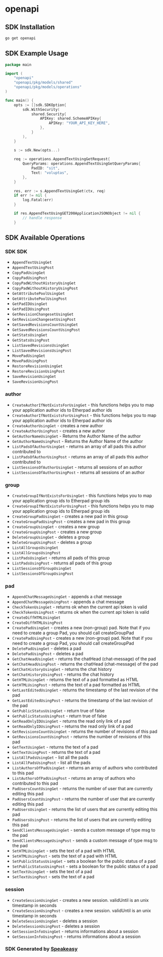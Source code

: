 # openapi

<!-- Start SDK Installation -->
## SDK Installation

```bash
go get openapi
```
<!-- End SDK Installation -->

## SDK Example Usage
<!-- Start SDK Example Usage -->
```go
package main

import (
    "openapi"
    "openapi/pkg/models/shared"
    "openapi/pkg/models/operations"
)

func main() {
    opts := []sdk.SDKOption{
        sdk.WithSecurity(
            shared.Security{
                APIKey: shared.SchemeAPIKey{
                    APIKey: "YOUR_API_KEY_HERE",
                },
            }
        ),
    }

    s := sdk.New(opts...)
    
    req := operations.AppendTextUsingGetRequest{
        QueryParams: operations.AppendTextUsingGetQueryParams{
            PadID: "sit",
            Text: "voluptas",
        },
    }
    
    res, err := s.AppendTextUsingGet(ctx, req)
    if err != nil {
        log.Fatal(err)
    }

    if res.AppendTextUsingGET200ApplicationJSONObject != nil {
        // handle response
    }
```
<!-- End SDK Example Usage -->

<!-- Start SDK Available Operations -->
## SDK Available Operations

### SDK SDK

* `AppendTextUsingGet`
* `AppendTextUsingPost`
* `CopyPadUsingGet`
* `CopyPadUsingPost`
* `CopyPadWithoutHistoryUsingGet`
* `CopyPadWithoutHistoryUsingPost`
* `GetAttributePoolUsingGet`
* `GetAttributePoolUsingPost`
* `GetPadIDUsingGet`
* `GetPadIDUsingPost`
* `GetRevisionChangesetUsingGet`
* `GetRevisionChangesetUsingPost`
* `GetSavedRevisionsCountUsingGet`
* `GetSavedRevisionsCountUsingPost`
* `GetStatsUsingGet`
* `GetStatsUsingPost`
* `ListSavedRevisionsUsingGet`
* `ListSavedRevisionsUsingPost`
* `MovePadUsingGet`
* `MovePadUsingPost`
* `RestoreRevisionUsingGet`
* `RestoreRevisionUsingPost`
* `SaveRevisionUsingGet`
* `SaveRevisionUsingPost`

### author

* `CreateAuthorIfNotExistsForUsingGet` - this functions helps you to map your application author ids to Etherpad author ids
* `CreateAuthorIfNotExistsForUsingPost` - this functions helps you to map your application author ids to Etherpad author ids
* `CreateAuthorUsingGet` - creates a new author
* `CreateAuthorUsingPost` - creates a new author
* `GetAuthorNameUsingGet` - Returns the Author Name of the author
* `GetAuthorNameUsingPost` - Returns the Author Name of the author
* `ListPadsOfAuthorUsingGet` - returns an array of all pads this author contributed to
* `ListPadsOfAuthorUsingPost` - returns an array of all pads this author contributed to
* `ListSessionsOfAuthorUsingGet` - returns all sessions of an author
* `ListSessionsOfAuthorUsingPost` - returns all sessions of an author

### group

* `CreateGroupIfNotExistsForUsingGet` - this functions helps you to map your application group ids to Etherpad group ids
* `CreateGroupIfNotExistsForUsingPost` - this functions helps you to map your application group ids to Etherpad group ids
* `CreateGroupPadUsingGet` - creates a new pad in this group
* `CreateGroupPadUsingPost` - creates a new pad in this group
* `CreateGroupUsingGet` - creates a new group
* `CreateGroupUsingPost` - creates a new group
* `DeleteGroupUsingGet` - deletes a group
* `DeleteGroupUsingPost` - deletes a group
* `ListAllGroupsUsingGet`
* `ListAllGroupsUsingPost`
* `ListPadsUsingGet` - returns all pads of this group
* `ListPadsUsingPost` - returns all pads of this group
* `ListSessionsOfGroupUsingGet`
* `ListSessionsOfGroupUsingPost`

### pad

* `AppendChatMessageUsingGet` - appends a chat message
* `AppendChatMessageUsingPost` - appends a chat message
* `CheckTokenUsingGet` - returns ok when the current api token is valid
* `CheckTokenUsingPost` - returns ok when the current api token is valid
* `CreateDiffHTMLUsingGet`
* `CreateDiffHTMLUsingPost`
* `CreatePadUsingGet` - creates a new (non-group) pad. Note that if you need to create a group Pad, you should call createGroupPad
* `CreatePadUsingPost` - creates a new (non-group) pad. Note that if you need to create a group Pad, you should call createGroupPad
* `DeletePadUsingGet` - deletes a pad
* `DeletePadUsingPost` - deletes a pad
* `GetChatHeadUsingGet` - returns the chatHead (chat-message) of the pad
* `GetChatHeadUsingPost` - returns the chatHead (chat-message) of the pad
* `GetChatHistoryUsingGet` - returns the chat history
* `GetChatHistoryUsingPost` - returns the chat history
* `GetHTMLUsingGet` - returns the text of a pad formatted as HTML
* `GetHTMLUsingPost` - returns the text of a pad formatted as HTML
* `GetLastEditedUsingGet` - returns the timestamp of the last revision of the pad
* `GetLastEditedUsingPost` - returns the timestamp of the last revision of the pad
* `GetPublicStatusUsingGet` - return true of false
* `GetPublicStatusUsingPost` - return true of false
* `GetReadOnlyIDUsingGet` - returns the read only link of a pad
* `GetReadOnlyIDUsingPost` - returns the read only link of a pad
* `GetRevisionsCountUsingGet` - returns the number of revisions of this pad
* `GetRevisionsCountUsingPost` - returns the number of revisions of this pad
* `GetTextUsingGet` - returns the text of a pad
* `GetTextUsingPost` - returns the text of a pad
* `ListAllPadsUsingGet` - list all the pads
* `ListAllPadsUsingPost` - list all the pads
* `ListAuthorsOfPadUsingGet` - returns an array of authors who contributed to this pad
* `ListAuthorsOfPadUsingPost` - returns an array of authors who contributed to this pad
* `PadUsersCountUsingGet` - returns the number of user that are currently editing this pad
* `PadUsersCountUsingPost` - returns the number of user that are currently editing this pad
* `PadUsersUsingGet` - returns the list of users that are currently editing this pad
* `PadUsersUsingPost` - returns the list of users that are currently editing this pad
* `SendClientsMessageUsingGet` - sends a custom message of type msg to the pad
* `SendClientsMessageUsingPost` - sends a custom message of type msg to the pad
* `SetHTMLUsingGet` - sets the text of a pad with HTML
* `SetHTMLUsingPost` - sets the text of a pad with HTML
* `SetPublicStatusUsingGet` - sets a boolean for the public status of a pad
* `SetPublicStatusUsingPost` - sets a boolean for the public status of a pad
* `SetTextUsingGet` - sets the text of a pad
* `SetTextUsingPost` - sets the text of a pad

### session

* `CreateSessionUsingGet` - creates a new session. validUntil is an unix timestamp in seconds
* `CreateSessionUsingPost` - creates a new session. validUntil is an unix timestamp in seconds
* `DeleteSessionUsingGet` - deletes a session
* `DeleteSessionUsingPost` - deletes a session
* `GetSessionInfoUsingGet` - returns informations about a session
* `GetSessionInfoUsingPost` - returns informations about a session

<!-- End SDK Available Operations -->

### SDK Generated by [Speakeasy](https://docs.speakeasyapi.dev/docs/using-speakeasy/client-sdks)
